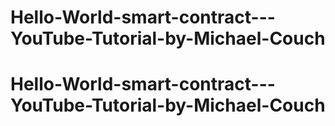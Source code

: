 # Hello-World-smart-contract---YouTube-Tutorial-by-Michael-Couch
# Hello-World-smart-contract---YouTube-Tutorial-by-Michael-Couch
